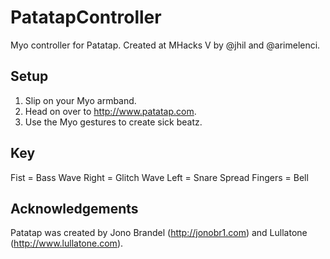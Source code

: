 # PatatapController
Myo controller for Patatap. Created at MHacks V by @jhil and @arimelenci.

## Setup

1. Slip on your Myo armband.
2. Head on over to http://www.patatap.com.
3. Use the Myo gestures to create sick beatz.

## Key

Fist =            Bass
Wave Right =      Glitch
Wave Left =       Snare
Spread Fingers =  Bell
    

## Acknowledgements

Patatap was created by Jono Brandel (http://jonobr1.com) and Lullatone (http://www.lullatone.com).
